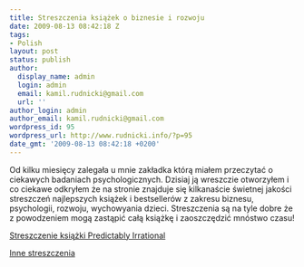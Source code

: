 ```yaml
---
title: Streszczenia książek o biznesie i rozwoju
date: 2009-08-13 08:42:18 Z
tags:
- Polish
layout: post
status: publish
author:
  display_name: admin
  login: admin
  email: kamil.rudnicki@gmail.com
  url: ''
author_login: admin
author_email: kamil.rudnicki@gmail.com
wordpress_id: 95
wordpress_url: http://www.rudnicki.info/?p=95
date_gmt: '2009-08-13 08:42:18 +0200'
---
```


<p>Od kilku miesięcy zalegała u mnie zakładka którą miałem przeczytać o ciekawych badaniach psychologicznych. Dzisiaj ją wreszczie otworzyłem i co ciekawe odkryłem że na stronie znajduje się kilkanaście świetnej jakości streszczeń najlepszych książek i bestsellerów z zakresu biznesu, psychologii, rozwoju, wychowyania dzieci. Streszczenia są na tyle dobre że z powodzeniem mogą zastąpić całą książkę i zaoszczędzić mnóstwo czasu!</p>
<p><a href="http://bookoutlines.pbworks.com/Predictably-Irrational">Streszczenie książki Predictably Irrational</a></p>
<p><a href="http://bookoutlines.pbworks.com/">Inne streszczenia</a></p>
